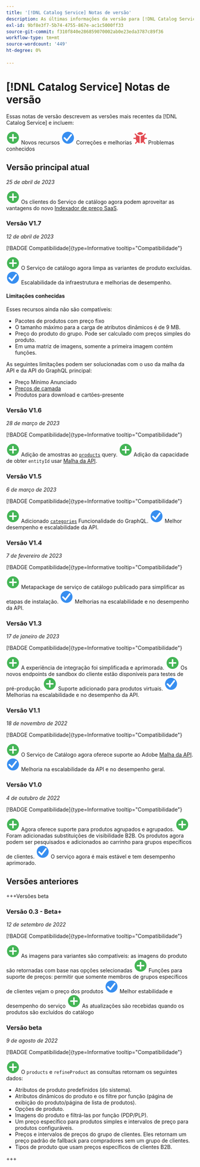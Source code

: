 ```yaml
---
title: '[!DNL Catalog Service] Notas de versão'
description: As últimas informações da versão para [!DNL Catalog Service] para Adobe Commerce.
exl-id: 9bf8e3f7-5b74-4755-867e-ac1c5000ff33
source-git-commit: f310f840e286859070002ab0e23eda3787c89f36
workflow-type: tm+mt
source-wordcount: '449'
ht-degree: 0%

---
```


# [!DNL Catalog Service] Notas de versão

Essas notas de versão descrevem as versões mais recentes da [!DNL Catalog Service] e incluem:

![Novo](../assets/new.svg) Novos recursos
![Correção](../assets/fix.svg) Correções e melhorias
![Bug](../assets/bug.svg) Problemas conhecidos

## Versão principal atual

_25 de abril de 2023_

![Novo](../assets/new.svg) Os clientes do Serviço de catálogo agora podem aproveitar as vantagens do novo [Indexador de preço SaaS](../price-index/index.md).

### Versão V1.7

_12 de abril de 2023_

[!BADGE Compatibilidade]{type=Informative tooltip="Compatibilidade"}

![Novo](../assets/new.svg) O Serviço de catálogo agora limpa as variantes de produto excluídas.
![Correção](../assets/fix.svg) Escalabilidade da infraestrutura e melhorias de desempenho.

#### Limitações conhecidas

Esses recursos ainda não são compatíveis:

* Pacotes de produtos com preço fixo
* O tamanho máximo para a carga de atributos dinâmicos é de 9 MB.
* Preço do produto do grupo. Pode ser calculado com preços simples do produto.
* Em uma matriz de imagens, somente a primeira imagem contém funções.

As seguintes limitações podem ser solucionadas com o uso da malha da API e da API do GraphQL principal:

* Preço Mínimo Anunciado
* [Preços de camada](mesh.md)
* Produtos para download e cartões-presente

### Versão V1.6

_28 de março de 2023_

[!BADGE Compatibilidade]{type=Informative tooltip="Compatibilidade"}

![Novo](../assets/new.svg) Adição de amostras ao [`products`](https://developer.adobe.com/commerce/webapi/graphql/schema/catalog-service/queries/products/) query.
![Novo](../assets/new.svg) Adição da capacidade de obter `entityId` usar [Malha da API](mesh.md).

### Versão V1.5

_6 de março de 2023_

[!BADGE Compatibilidade]{type=Informative tooltip="Compatibilidade"}

![Novo](../assets/new.svg) Adicionado [`categories`](https://developer.adobe.com/commerce/webapi/graphql/schema/catalog-service/queries/categories/) Funcionalidade do GraphQL.
![Correção](../assets/fix.svg) Melhor desempenho e escalabilidade da API.

### Versão V1.4

_7 de fevereiro de 2023_

[!BADGE Compatibilidade]{type=Informative tooltip="Compatibilidade"}

![Novo](../assets/new.svg) Metapackage de serviço de catálogo publicado para simplificar as etapas de instalação.
![Correção](../assets/fix.svg) Melhorias na escalabilidade e no desempenho da API.

### Versão V1.3

_17 de janeiro de 2023_

[!BADGE Compatibilidade]{type=Informative tooltip="Compatibilidade"}

![Novo](../assets/new.svg) A experiência de integração foi simplificada e aprimorada.
![Novo](../assets/new.svg) Os novos endpoints de sandbox do cliente estão disponíveis para testes de pré-produção.
![Novo](../assets/new.svg) Suporte adicionado para produtos virtuais.
![Correção](../assets/fix.svg) Melhorias na escalabilidade e no desempenho da API.

### Versão V1.1

_18 de novembro de 2022_

[!BADGE Compatibilidade]{type=Informative tooltip="Compatibilidade"}

![Novo](../assets/new.svg) O Serviço de Catálogo agora oferece suporte ao Adobe [Malha da API](https://developer.adobe.com/graphql-mesh-gateway/).
![Correção](../assets/fix.svg) Melhoria na escalabilidade da API e no desempenho geral.

### Versão V1.0

_4 de outubro de 2022_

[!BADGE Compatibilidade]{type=Informative tooltip="Compatibilidade"}

![Novo](../assets/new.svg) Agora oferece suporte para produtos agrupados e agrupados.
![Novo](../assets/new.svg) Foram adicionadas substituições de visibilidade B2B. Os produtos agora podem ser pesquisados e adicionados ao carrinho para grupos específicos de clientes.
![Correção](../assets/fix.svg) O serviço agora é mais estável e tem desempenho aprimorado.

## Versões anteriores

+++Versões beta

### Versão 0.3 - Beta+

_12 de setembro de 2022_

[!BADGE Compatibilidade]{type=Informative tooltip="Compatibilidade"}

![Novo](../assets/new.svg) As imagens para variantes são compatíveis: as imagens do produto são retornadas com base nas opções selecionadas
![Novo](../assets/new.svg) Funções para suporte de preços: permitir que somente membros de grupos específicos de clientes vejam o preço dos produtos
![Correção](../assets/fix.svg) Melhor estabilidade e desempenho do serviço
![Novo](../assets/new.svg) As atualizações são recebidas quando os produtos são excluídos do catálogo

### Versão beta

_9 de agosto de 2022_

[!BADGE Compatibilidade]{type=Informative tooltip="Compatibilidade"}

![Novo](../assets/new.svg) O `products` e `refineProduct` as consultas retornam os seguintes dados:

* Atributos de produto predefinidos (do sistema).
* Atributos dinâmicos do produto e os filtre por função (página de exibição do produto/página de lista de produtos).
* Opções de produto.
* Imagens do produto e filtrá-las por função (PDP/PLP).
* Um preço específico para produtos simples e intervalos de preço para produtos configuráveis.
* Preços e intervalos de preços do grupo de clientes. Eles retornam um preço padrão de fallback para compradores sem um grupo de clientes.
* Tipos de produto que usam preços específicos de clientes B2B.

+++
